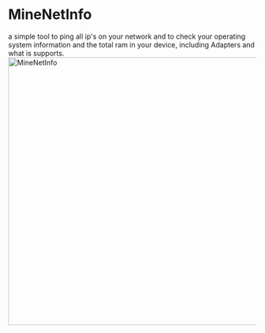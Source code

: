 # MineNetInfo
a simple tool to ping all ip's on your network and to check your operating system information and the total ram in your device, including Adapters and what is supports.
<a href="alert(1)">
<img width="543" alt="MineNetInfo" src="https://user-images.githubusercontent.com/79325904/120238524-325b2a00-c211-11eb-91e8-ac086a4b1814.png">
</a>
